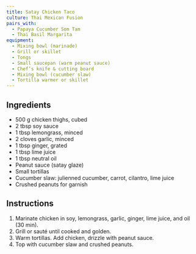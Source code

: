 ```yaml
---
title: Satay Chicken Taco
culture: Thai Mexican Fusion
pairs_with:
  - Papaya Cucumber Som Tam
  - Thai Basil Margarita
equipment:
  - Mixing bowl (marinade)
  - Grill or skillet
  - Tongs
  - Small saucepan (warm peanut sauce)
  - Chef’s knife & cutting board
  - Mixing bowl (cucumber slaw)
  - Tortilla warmer or skillet
---
```


## Ingredients
- 500 g chicken thighs, cubed
- 2 tbsp soy sauce
- 1 tbsp lemongrass, minced
- 2 cloves garlic, minced
- 1 tbsp ginger, grated
- 1 tbsp lime juice
- 1 tbsp neutral oil
- Peanut sauce (satay glaze)
- Small tortillas
- Cucumber slaw: julienned cucumber, carrot, cilantro, lime juice
- Crushed peanuts for garnish

## Instructions
1. Marinate chicken in soy, lemongrass, garlic, ginger, lime juice, and oil (30 min).
2. Grill or sauté until cooked and golden.
3. Warm tortillas. Add chicken, drizzle with peanut sauce.
4. Top with cucumber slaw and crushed peanuts.
